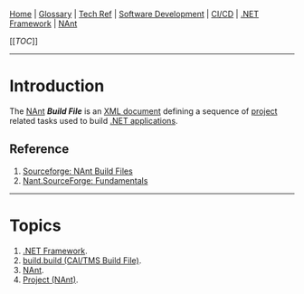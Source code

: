 [Home](/Slalom-LLC/Slalom-Consulting) | [Glossary](/Glossary) | [Tech Ref](/Tech-Ref) | [Software Development](/Tech-Ref/Software-Development) | [CI/CD](/Tech-Ref/Software-Development/DevOps-\(Development-and-IT-Operations\)/CI-CD-\(Continuous-Integration-%2D-Continuous-Delivery\)) | [.NET Framework](/Tech-Ref/Software-Development/NET-Framework) | [NAnt](/Tech-Ref/Software-Development/NET-Framework/NAnt)

[[_TOC_]]

---
# Introduction
The [NAnt](/Tech-Ref/Software-Development/NET-Framework/NAnt) ***Build File*** is an [XML document](/Tech-Ref/Software-Development/Markup-Language/XML-\(eXtensible-Markup-Language\)) defining a sequence of [project](/Tech-Ref/Software-Development/NET-Framework/NAnt/Build-File-\(NAnt\)/Project-\(NAnt\))  related tasks used to build [.NET applications](/Tech-Ref/Software-Development/NET-Framework).

## Reference
1. [Sourceforge: NAnt Build Files](http://nant.sourceforge.net/release/0.90/help/fundamentals/buildfiles.html)
1. [Nant.SourceForge: Fundamentals](http://nant.sourceforge.net/release/0.90/help/fundamentals/index.html)

---
# Topics
1. [.NET Framework](/Tech-Ref/Software-Development/NET-Framework).
1. [build.build (CAI/TMS Build File)](/Clients/CAI-\(Cox-Automotive-Inc\)/Infrastructure-\(CAI\)/Systems-and-Services-\(CAI\)/TMS/build.build).
1. [NAnt](/Tech-Ref/Software-Development/NET-Framework/NAnt).
1. [Project (NAnt)](/Tech-Ref/Software-Development/NET-Framework/NAnt/Build-File-\(NAnt\)/Project-\(NAnt\)).

